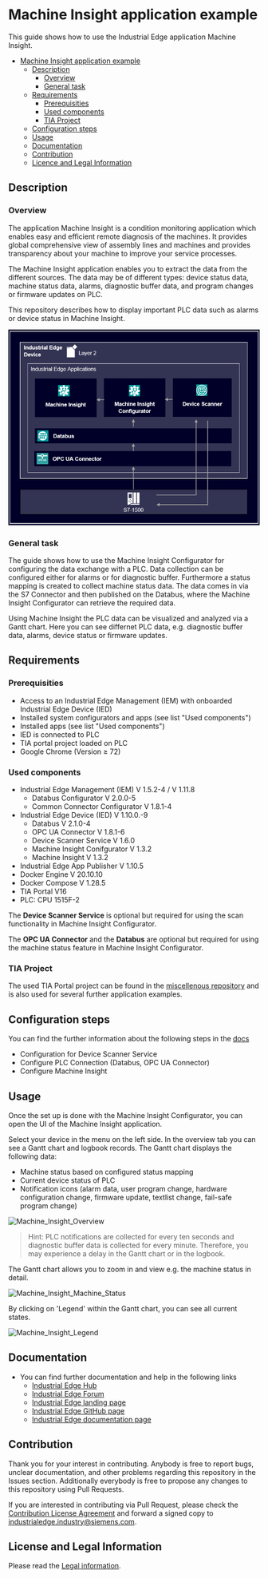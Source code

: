 # Machine Insight application example

This guide shows how to use the Industrial Edge application Machine Insight.

- [Machine Insight application example](#machine-insight-application-example)
  - [Description](#description)
    - [Overview](#overview)
    - [General task](#general-task)
  - [Requirements](#requirements)
    - [Prerequisities](#prerequisities)
    - [Used components](#used-components)
    - [TIA Project](#tia-project)
  - [Configuration steps](#configuration-steps)
  - [Usage](#usage)
  - [Documentation](#documentation)
  - [Contribution](#contribution)
  - [Licence and Legal Information](#license-and-legal-information)
  

## Description

### Overview

The application Machine Insight is a condition monitoring application which enables easy and efficient remote diagnosis of the machines. It provides global comprehensive view of assembly lines and machines and provides transparency about your machine to improve your service processes.

The Machine Insight application enables you to extract the data from the different sources. The data may be of different types: device status data, machine status data, alarms, diagnostic buffer data, and program changes or firmware updates on PLC.

This repository describes how to display important PLC data such as alarms or device status in Machine Insight.

![Overview](docs/graphics/Overview.png)

### General task

The guide shows how to use the Machine Insight Configurator for configuring the data exchange with a PLC. Data collection can be configured either for alarms or for diagnostic buffer. Furthermore a status mapping is created to collect machine status data. The data comes in via the S7 Connector and then published on the Databus, where the Machine Insight Configurator can retrieve the required data.

Using Machine Insight the PLC data can be visualized and analyzed via a Gantt chart. Here you can see differnet PLC data, e.g. diagnostic buffer data, alarms, device status or firmware updates.

## Requirements

###  Prerequisities

- Access to an Industrial Edge Management (IEM) with onboarded Industrial Edge Device (IED)
- Installed system configurators and apps (see list "Used components")
- Installed apps (see list "Used components")
- IED is connected to PLC
- TIA portal project loaded on PLC
- Google Chrome (Version ≥ 72)

### Used components

- Industrial Edge Management (IEM) V 1.5.2-4 / V 1.11.8
  - Databus Configurator V 2.0.0-5
  - Common Connector Configurator V 1.8.1-4
- Industrial Edge Device (IED) V 1.10.0.-9
  - Databus V 2.1.0-4
  - OPC UA Connector V 1.8.1-6
  - Device Scanner Service V 1.6.0
  - Machine Insight Conifgurator V 1.3.2
  - Machine Insight V 1.3.2
- Industrial Edge App Publisher V 1.10.5
- Docker Engine V 20.10.10
- Docker Compose V 1.28.5
- TIA Portal V16
- PLC: CPU 1515F-2

The **Device Scanner Service** is optional but required for using the scan functionality in Machine Insight Configurator.

The **OPC UA Connector** and the **Databus** are optional but required for using the machine status feature in Machine Insight Configurator.

### TIA Project

The used TIA Portal project can be found in the [miscellenous repository](https://github.com/industrial-edge/miscellaneous/tree/main/tank%20application) and is also used for several further application examples.

## Configuration steps

You can find the further information about the following steps in the [docs](docs/Installation.md)
- Configuration for Device Scanner Service
- Configure PLC Connection (Databus, OPC UA Connector)
- Configure Machine Insight

## Usage

Once the set up is done with the Machine Insight Configurator, you can open the UI of the Machine Insight application.

Select your device in the menu on the left side. In the overview tab you can see a Gantt chart and logbook records. The Gantt chart displays the following data:

- Machine status based on configured status mapping
- Current device status of PLC
- Notification icons (alarm data, user program change, hardware configuration change, firmware update, textlist change, fail-safe program change)

![Machine_Insight_Overview](/docs/graphics/Machine_Insight_Overview.PNG)

> Hint: PLC notifications are collected for every ten seconds and diagnostic buffer data is collected for every minute. Therefore, you may experience a delay in the Gantt chart or in the logbook.

The Gantt chart allows you to zoom in and view e.g. the machine status in detail.

![Machine_Insight_Machine_Status](/docs/graphics/Machine_Insight_Machine_Status.png)

By clicking on 'Legend' within the Gantt chart, you can see all current states.

![Machine_Insight_Legend](/docs/graphics/Machine_Insight_Legend.png)

## Documentation
- You can find further documentation and help in the following links
  - [Industrial Edge Hub]( https://iehub.eu1.edge.siemens.cloud/#/documentation)
  - [Industrial Edge Forum]( https://forum.mendix.com/link/space/industrial-edge)
  - [Industrial Edge landing page]( https://new.siemens.com/global/en/products/automation/topic-areas/industrial-edge/simatic-edge.html)
  - [Industrial Edge GitHub page]( https://github.com/industrial-edge)
  - [Industrial Edge documentation page]( https://docs.eu1.edge.siemens.cloud/index.html)
 
## Contribution
 
Thank you for your interest in contributing. Anybody is free to report bugs, unclear documentation, and other problems regarding this repository in the Issues section.
Additionally everybody is free to propose any changes to this repository using Pull Requests.
 
If you are interested in contributing via Pull Request, please check the [Contribution License Agreement](Siemens_CLA_1.1.pdf) and forward a signed copy to [industrialedge.industry@siemens.com](mailto:industrialedge.industry@siemens.com?subject=CLA%20Agreement%20Industrial-Edge).
 
## License and Legal Information
 
Please read the [Legal information](LICENSE.md).
